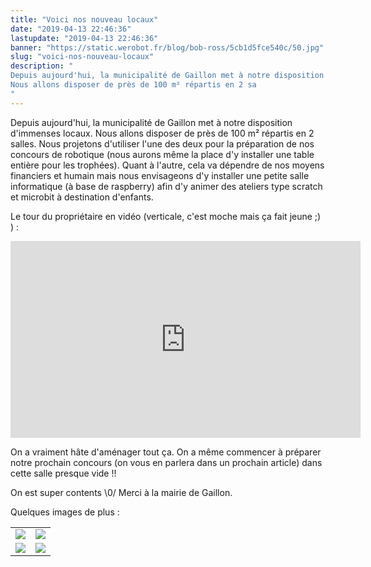 ```yaml
---
title: "Voici nos nouveau locaux"
date: "2019-04-13 22:46:36"
lastupdate: "2019-04-13 22:46:36"
banner: "https://static.werobot.fr/blog/bob-ross/5cb1d5fce540c/50.jpg"
slug: "voici-nos-nouveau-locaux"
description: " 
Depuis aujourd'hui, la municipalité de Gaillon met à notre disposition d'immenses locaux.
Nous allons disposer de près de 100 m² répartis en 2 sa
"
---
```

Depuis aujourd'hui, la municipalité de Gaillon met à notre disposition d'immenses locaux.
Nous allons disposer de près de 100 m² répartis en 2 salles.
Nous projetons d'utiliser l'une des deux pour la préparation de nos concours de robotique (nous aurons même la place d'y installer une table entière pour les trophées).
Quant à l'autre, cela va dépendre de nos moyens financiers et humain mais nous envisageons d'y installer une petite salle informatique (à base de raspberry) afin d'y animer des ateliers type scratch et microbit à destination d'enfants.

Le tour du propriétaire en vidéo (verticale, c'est moche mais ça fait jeune ;) ) :

<iframe width="560" height="315" src="https://www.youtube-nocookie.com/embed/SycUqIMCV8Q" frameborder="0" allow="accelerometer; autoplay; encrypted-media; gyroscope; picture-in-picture" allowfullscreen></iframe>

On a vraiment hâte d'aménager tout ça. On a même commencer à préparer notre prochain concours (on vous en parlera dans un prochain article) dans cette salle presque vide !!

On est super contents \\0/ Merci à la mairie de Gaillon.

Quelques images de plus :

<table>
<tr>
<td><img src="https://static.werobot.fr/blog/bob-ross/5cb245b1302ff/50.jpg"></td>
<td><img src="https://static.werobot.fr/blog/bob-ross/5cb2469208278/50.jpg"></td>
</tr>
<tr>
<td><img src="https://static.werobot.fr/blog/bob-ross/5cb2462712d83/50.jpg"></td>
<td><img src="https://static.werobot.fr/blog/bob-ross/5cb2456f45796/50.jpg"></td>
</tr>
</table>
    